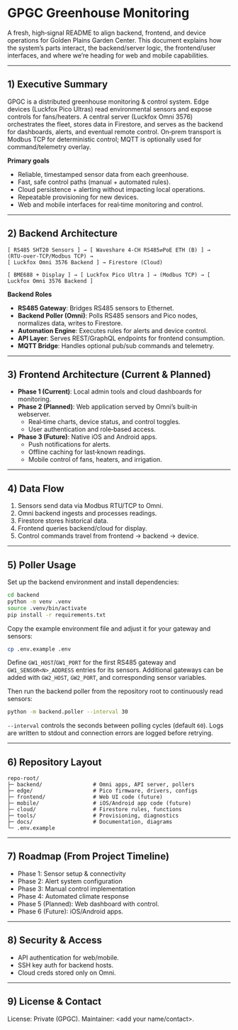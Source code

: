 # GPGC Greenhouse Monitoring

A fresh, high‑signal README to align backend, frontend, and device operations for Golden Plains Garden Center. This document explains how the system’s parts interact, the backend/server logic, the frontend/user interfaces, and where we’re heading for web and mobile capabilities.

---

## 1) Executive Summary
GPGC is a distributed greenhouse monitoring & control system. Edge devices (Luckfox Pico Ultras) read environmental sensors and expose controls for fans/heaters. A central server (Luckfox Omni 3576) orchestrates the fleet, stores data in Firestore, and serves as the backend for dashboards, alerts, and eventual remote control. On‑prem transport is Modbus TCP for deterministic control; MQTT is optionally used for command/telemetry overlay.

**Primary goals**
- Reliable, timestamped sensor data from each greenhouse.
- Fast, safe control paths (manual + automated rules).
- Cloud persistence + alerting without impacting local operations.
- Repeatable provisioning for new devices.
- Web and mobile interfaces for real‑time monitoring and control.

---

## 2) Backend Architecture
```
[ RS485 SHT20 Sensors ] → [ Waveshare 4‑CH RS485⇄PoE ETH (B) ] → (RTU‑over‑TCP/Modbus TCP) →
[ Luckfox Omni 3576 Backend ] → Firestore (Cloud)

[ BME688 + Display ] → [ Luckfox Pico Ultra ] → (Modbus TCP) → [ Luckfox Omni 3576 Backend ]
```
**Backend Roles**
- **RS485 Gateway**: Bridges RS485 sensors to Ethernet.
- **Backend Poller (Omni)**: Polls RS485 sensors and Pico nodes, normalizes data, writes to Firestore.
- **Automation Engine**: Executes rules for alerts and device control.
- **API Layer**: Serves REST/GraphQL endpoints for frontend consumption.
- **MQTT Bridge**: Handles optional pub/sub commands and telemetry.

---

## 3) Frontend Architecture (Current & Planned)
- **Phase 1 (Current)**: Local admin tools and cloud dashboards for monitoring.
- **Phase 2 (Planned)**: Web application served by Omni’s built‑in webserver.
  - Real‑time charts, device status, and control toggles.
  - User authentication and role‑based access.
- **Phase 3 (Future)**: Native iOS and Android apps.
  - Push notifications for alerts.
  - Offline caching for last‑known readings.
  - Mobile control of fans, heaters, and irrigation.

---

## 4) Data Flow
1. Sensors send data via Modbus RTU/TCP to Omni.
2. Omni backend ingests and processes readings.
3. Firestore stores historical data.
4. Frontend queries backend/cloud for display.
5. Control commands travel from frontend → backend → device.

---

## 5) Poller Usage
Set up the backend environment and install dependencies:

```bash
cd backend
python -m venv .venv
source .venv/bin/activate
pip install -r requirements.txt
```

Copy the example environment file and adjust it for your gateway and sensors:

```bash
cp .env.example .env
```

Define `GW1_HOST`/`GW1_PORT` for the first RS485 gateway and
`GW1_SENSOR<N>_ADDRESS` entries for its sensors. Additional gateways can be
added with `GW2_HOST`, `GW2_PORT`, and corresponding sensor variables.

Then run the backend poller from the repository root to continuously read sensors:

```bash
python -m backend.poller --interval 30
```

`--interval` controls the seconds between polling cycles (default `60`). Logs
are written to stdout and connection errors are logged before retrying.

---

## 6) Repository Layout
```
repo-root/
├─ backend/                # Omni apps, API server, pollers
├─ edge/                   # Pico firmware, drivers, configs
├─ frontend/               # Web UI code (future)
├─ mobile/                 # iOS/Android app code (future)
├─ cloud/                  # Firestore rules, functions
├─ tools/                  # Provisioning, diagnostics
├─ docs/                   # Documentation, diagrams
└─ .env.example
```

---

## 7) Roadmap (From Project Timeline)
- Phase 1: Sensor setup & connectivity
- Phase 2: Alert system configuration
- Phase 3: Manual control implementation
- Phase 4: Automated climate response
- Phase 5 (Planned): Web dashboard with control.
- Phase 6 (Future): iOS/Android apps.

---

## 8) Security & Access
- API authentication for web/mobile.
- SSH key auth for backend hosts.
- Cloud creds stored only on Omni.

---

## 9) License & Contact
License: Private (GPGC). Maintainer: <add your name/contact>.
